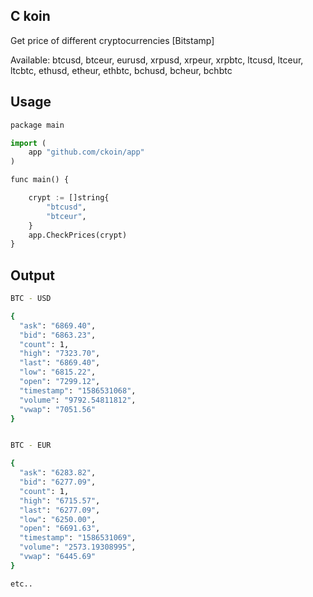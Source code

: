## C koin

Get price of different cryptocurrencies [Bitstamp]

Available: btcusd, btceur, eurusd, xrpusd, xrpeur, xrpbtc, ltcusd, ltceur, ltcbtc, ethusd, etheur, ethbtc, bchusd, bcheur, bchbtc

## Usage

```python
package main

import (
	app "github.com/ckoin/app"
)

func main() {

	crypt := []string{
		"btcusd",
		"btceur",
	}
	app.CheckPrices(crypt)
}

```

## Output

```bash
BTC - USD 

{
  "ask": "6869.40",
  "bid": "6863.23",
  "count": 1,
  "high": "7323.70",
  "last": "6869.40",
  "low": "6815.22",
  "open": "7299.12",
  "timestamp": "1586531068",
  "volume": "9792.54811812",
  "vwap": "7051.56"
}


BTC - EUR 

{
  "ask": "6283.82",
  "bid": "6277.09",
  "count": 1,
  "high": "6715.57",
  "last": "6277.09",
  "low": "6250.00",
  "open": "6691.63",
  "timestamp": "1586531069",
  "volume": "2573.19308995",
  "vwap": "6445.69"
}

etc..
```
